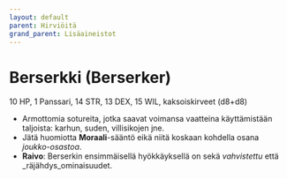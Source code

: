 ```yaml
---
layout: default
parent: Hirviöitä
grand_parent: Lisäaineistot
---
```


# Berserkki (Berserker)

10 HP, 1 Panssari, 14 STR, 13 DEX, 15 WIL, kaksoiskirveet (d8+d8)

- Armottomia sotureita, jotka saavat voimansa vaatteina käyttämistään taljoista: karhun, suden, villisikojen jne.
- Jätä huomiotta **Moraali**-sääntö eikä niitä koskaan kohdella osana _joukko-osastoa_.
- **Raivo**: Berserkin ensimmäisellä hyökkäyksellä on sekä _vahvistettu_ että _räjähdys_ominaisuudet.
